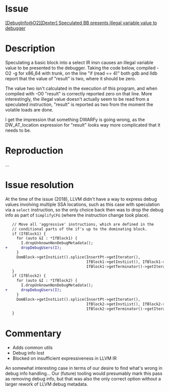 # Issue

[[DebugInfo@O2][Dexter] Speculated BB presents illegal variable value to debugger](https://github.com/llvm/llvm-project/issues/38111)

# Description

Speculating a basic block into a select IR insn causes an illegal variable value
to be presented to the debugger. Taking the code below, compiled -O2 -g for
x86_64 with trunk, on the line "if (read == 4)" both gdb and lldb report that
the value of "result" is two, where it should be zero.

The value two isn't calculated in the execution of this program, and when
compiled with -O0 "result" is correctly reported zero on that line. More
interestingly, the illegal value doesn't actually seem to be read from a
speculated instruction, "result" is reported as two from the moment the volatile
loads are done.

I get the impression that something DWARFy is going wrong, as the DW_AT_location
expression for "result" looks way more complicated that it needs to be.

# Reproduction

...

# Issue resolution

At the time of the issue (2018), LLVM didn't have a way to express debug values
involving multiple SSA locations, such as this case with speculation via a
`select` instruction, so the only choice back then was to drop the debug info as
part of `SimplifyCFG` (where the instruction change took place).

```diff
   // Move all 'aggressive' instructions, which are defined in the
   // conditional parts of the if's up to the dominating block.
   if (IfBlock1) {
     for (auto &I : *IfBlock1) {
       I.dropUnknownNonDebugMetadata();
+      dropDebugUsers(I);
     }
     DomBlock->getInstList().splice(InsertPt->getIterator(),
                                    IfBlock1->getInstList(), IfBlock1->begin(),
                                    IfBlock1->getTerminator()->getIterator());
   }
   if (IfBlock2) {
     for (auto &I : *IfBlock2) {
       I.dropUnknownNonDebugMetadata();
+      dropDebugUsers(I);
     }
     DomBlock->getInstList().splice(InsertPt->getIterator(),
                                    IfBlock2->getInstList(), IfBlock2->begin(),
                                    IfBlock2->getTerminator()->getIterator());
   }
```

# Commentary

* Adds common utils
* Debug info lost
* Blocked on insufficient expressiveness in LLVM IR

An somewhat interesting case in terms of our desire to find what's wrong in
debug info handling... Our (future) tooling would presumably mark this pass as
removing debug info, but that was also the only correct option without a larger
rework of LLVM debug metadata.
